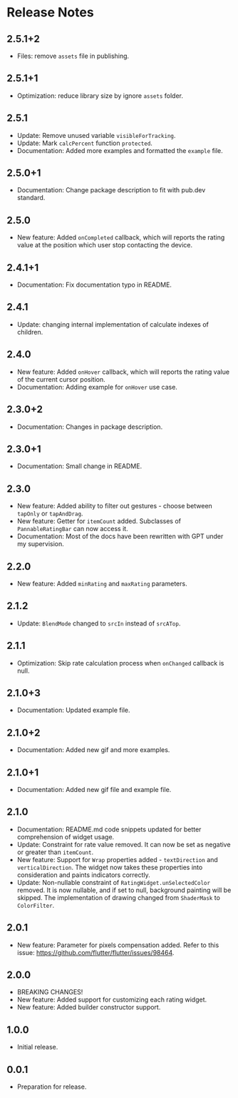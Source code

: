 # Release Notes

## 2.5.1+2

* Files: remove `assets` file in publishing.

## 2.5.1+1

* Optimization: reduce library size by ignore `assets` folder.

## 2.5.1

* Update: Remove unused variable `visibleForTracking`.
* Update: Mark `calcPercent` function `protected`.
* Documentation: Added more examples and formatted the `example` file.

## 2.5.0+1

* Documentation: Change package description to fit with pub.dev standard.

## 2.5.0

* New feature: Added `onCompleted` callback, which will reports the rating value at the position
  which user stop contacting the device.

## 2.4.1+1

* Documentation: Fix documentation typo in README.

## 2.4.1

* Update: changing internal implementation of calculate indexes of children.

## 2.4.0

* New feature: Added `onHover` callback, which will reports the rating value of the current cursor
  position.
* Documentation: Adding example for `onHover` use case.

## 2.3.0+2

* Documentation: Changes in package description.

## 2.3.0+1

* Documentation: Small change in README.

## 2.3.0

* New feature: Added ability to filter out gestures - choose between `tapOnly` or `tapAndDrag`.
* New feature: Getter for `itemCount` added. Subclasses of `PannableRatingBar` can now access it.
* Documentation: Most of the docs have been rewritten with GPT under my supervision.

## 2.2.0

* New feature: Added `minRating` and `maxRating` parameters.

## 2.1.2

* Update: `BlendMode` changed to `srcIn` instead of `srcATop`.

## 2.1.1

* Optimization: Skip rate calculation process when `onChanged` callback is null.

## 2.1.0+3

* Documentation: Updated example file.

## 2.1.0+2

* Documentation: Added new gif and more examples.

## 2.1.0+1

* Documentation: Added new gif file and example file.

## 2.1.0

* Documentation: README.md code snippets updated for better comprehension of widget usage.
* Update: Constraint for rate value removed. It can now be set as negative or greater
  than `itemCount`.
* New feature: Support for `Wrap` properties added - `textDirection` and `verticalDirection`. The
  widget now takes these properties into consideration and paints indicators correctly.
* Update: Non-nullable constraint of `RatingWidget.unSelectedColor` removed. It is now nullable, and
  if set to null, background painting will be skipped. The implementation of drawing changed
  from `ShaderMask` to `ColorFilter`.

## 2.0.1

* New feature: Parameter for pixels compensation added. Refer to this
  issue: https://github.com/flutter/flutter/issues/98464.

## 2.0.0

* BREAKING CHANGES!
* New feature: Added support for customizing each rating widget.
* New feature: Added builder constructor support.

## 1.0.0

* Initial release.

## 0.0.1

* Preparation for release.